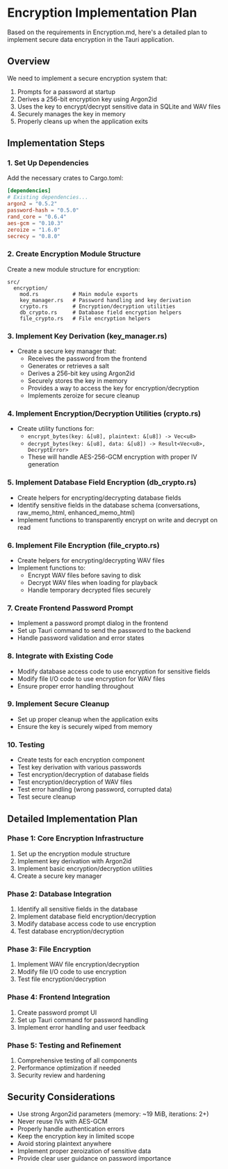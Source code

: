 # Encryption Implementation Plan

Based on the requirements in Encryption.md, here's a detailed plan to implement secure data encryption in the Tauri application.

## Overview

We need to implement a secure encryption system that:
1. Prompts for a password at startup
2. Derives a 256-bit encryption key using Argon2id
3. Uses the key to encrypt/decrypt sensitive data in SQLite and WAV files
4. Securely manages the key in memory
5. Properly cleans up when the application exits

## Implementation Steps

### 1. Set Up Dependencies

Add the necessary crates to Cargo.toml:

```toml
[dependencies]
# Existing dependencies...
argon2 = "0.5.2"
password-hash = "0.5.0"
rand_core = "0.6.4"
aes-gcm = "0.10.3"
zeroize = "1.6.0"
secrecy = "0.8.0"
```

### 2. Create Encryption Module Structure

Create a new module structure for encryption:

```
src/
  encryption/
    mod.rs           # Main module exports
    key_manager.rs   # Password handling and key derivation
    crypto.rs        # Encryption/decryption utilities
    db_crypto.rs     # Database field encryption helpers
    file_crypto.rs   # File encryption helpers
```

### 3. Implement Key Derivation (key_manager.rs)

- Create a secure key manager that:
  - Receives the password from the frontend
  - Generates or retrieves a salt
  - Derives a 256-bit key using Argon2id
  - Securely stores the key in memory
  - Provides a way to access the key for encryption/decryption
  - Implements zeroize for secure cleanup

### 4. Implement Encryption/Decryption Utilities (crypto.rs)

- Create utility functions for:
  - `encrypt_bytes(key: &[u8], plaintext: &[u8]) -> Vec<u8>`
  - `decrypt_bytes(key: &[u8], data: &[u8]) -> Result<Vec<u8>, DecryptError>`
  - These will handle AES-256-GCM encryption with proper IV generation

### 5. Implement Database Field Encryption (db_crypto.rs)

- Create helpers for encrypting/decrypting database fields
- Identify sensitive fields in the database schema (conversations, raw_memo_html, enhanced_memo_html)
- Implement functions to transparently encrypt on write and decrypt on read

### 6. Implement File Encryption (file_crypto.rs)

- Create helpers for encrypting/decrypting WAV files
- Implement functions to:
  - Encrypt WAV files before saving to disk
  - Decrypt WAV files when loading for playback
  - Handle temporary decrypted files securely

### 7. Create Frontend Password Prompt

- Implement a password prompt dialog in the frontend
- Set up Tauri command to send the password to the backend
- Handle password validation and error states

### 8. Integrate with Existing Code

- Modify database access code to use encryption for sensitive fields
- Modify file I/O code to use encryption for WAV files
- Ensure proper error handling throughout

### 9. Implement Secure Cleanup

- Set up proper cleanup when the application exits
- Ensure the key is securely wiped from memory

### 10. Testing

- Create tests for each encryption component
- Test key derivation with various passwords
- Test encryption/decryption of database fields
- Test encryption/decryption of WAV files
- Test error handling (wrong password, corrupted data)
- Test secure cleanup

## Detailed Implementation Plan

### Phase 1: Core Encryption Infrastructure

1. Set up the encryption module structure
2. Implement key derivation with Argon2id
3. Implement basic encryption/decryption utilities
4. Create a secure key manager

### Phase 2: Database Integration

1. Identify all sensitive fields in the database
2. Implement database field encryption/decryption
3. Modify database access code to use encryption
4. Test database encryption/decryption

### Phase 3: File Encryption

1. Implement WAV file encryption/decryption
2. Modify file I/O code to use encryption
3. Test file encryption/decryption

### Phase 4: Frontend Integration

1. Create password prompt UI
2. Set up Tauri command for password handling
3. Implement error handling and user feedback

### Phase 5: Testing and Refinement

1. Comprehensive testing of all components
2. Performance optimization if needed
3. Security review and hardening

## Security Considerations

- Use strong Argon2id parameters (memory: ~19 MiB, iterations: 2+)
- Never reuse IVs with AES-GCM
- Properly handle authentication errors
- Keep the encryption key in limited scope
- Avoid storing plaintext anywhere
- Implement proper zeroization of sensitive data
- Provide clear user guidance on password importance
